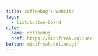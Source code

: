 ```yaml
---
title: coffeebug's website
tags:
  - list/button-board
cite:
  name: coffeebug
  href: https://midifreak.online/
button: midifreak.online.gif
---
```


